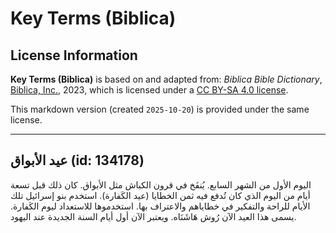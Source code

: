 # Key Terms (Biblica)

## License Information

**Key Terms (Biblica)** is based on and adapted from: _Biblica Bible Dictionary_, [Biblica, Inc.](https://www.biblica.com/), 2023, which is licensed under a [CC BY-SA 4.0 license](https://creativecommons.org/licenses/by-sa/4.0/legalcode.en).

This markdown version (created `2025-10-20`) is provided under the same license.



--------------------------------

## عيد الأبواق (id: 134178)

اليوم الأول من الشهر السابع. يُنفَخ في قرون الكباش مثل الأبواق. كان ذلك قبل تسعة أيام من اليوم الذي كان تُدفع فيه ثمن الخطايا (عيد الكَفارة). استخدم بنو إسرائيل تلك الأيام للراحة والتفكير في خطاياهم والاعتراف بها. استخدموها للاستعداد ليوم الكَفارة. يسمى هذا العيد الآن رُوش هَاشَنَاه. ويعتبر الآن أول أيام السنة الجديدة عند اليهود.



